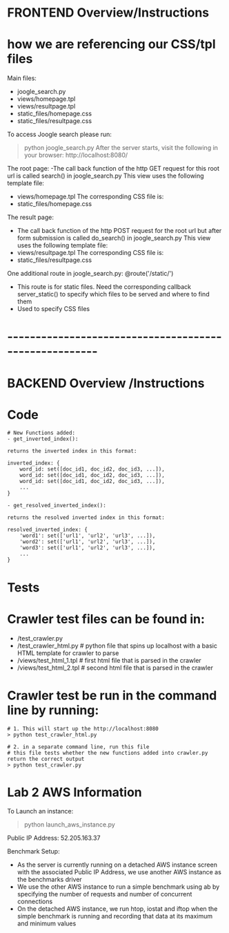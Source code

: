 # FRONTEND Overview/Instructions 
# how we are referencing our CSS/tpl files

Main files:
- joogle_search.py
- views/homepage.tpl
- views/resultpage.tpl
- static_files/homepage.css
- static_files/resultpage.css

To access Joogle search please run:
> python joogle_search.py
After the server starts, visit the following in your browser:
http://localhost:8080/

The root page:
-The call back function of the http GET request for this root url is called search() in joogle_search.py
This view uses the following template file:
- views/homepage.tpl
The corresponding CSS file is:
- static_files/homepage.css

The result page:
- The call back function of the http POST request for the root url but after form submission is called do_search() in joogle_search.py
This view uses the following template file:
- views/resultpage.tpl
The corresponding CSS file is:
- static_files/resultpage.css

One additional route in joogle_search.py:
@route('/static/<filename>')
- This route is for static files. Need the corresponding callback server_static() to specify which files to be served and where to find them
- Used to specify CSS files
# ------------------------------------------------------
# BACKEND Overview /Instructions 

# Code

	# New Functions added:
	- get_inverted_index():

	returns the inverted index in this format:

	inverted_index: {
		word_id: set([doc_id1, doc_id2, doc_id3, ...]),
		word_id: set([doc_id1, doc_id2, doc_id3, ...]),
		word_id: set([doc_id1, doc_id2, doc_id3, ...]),
		...
	}

	- get_resolved_inverted_index():

	returns the resolved inverted index in this format:

	resolved_inverted_index: {
		'word1': set(['url1', 'url2', 'url3', ...]),
		'word2': set(['url1', 'url2', 'url3', ...]),
		'word3': set(['url1', 'url2', 'url3', ...]),
		...
	}

# Tests

# Crawler test files can be found in:
- /test_crawler.py
- /test_crawler_html.py     # python file that spins up localhost with a basic HTML template for crawler to parse
- /views/test_html_1.tpl    # first html file that is parsed in the crawler
- /views/test_html_2.tpl    # second html file that is parsed in the crawler

# Crawler test be run in the command line by running:

	# 1. This will start up the http://localhost:8080
	> python test_crawler_html.py

	# 2. in a separate command line, run this file
	# this file tests whether the new functions added into crawler.py return the correct output
	> python test_crawler.py


# Lab 2 AWS Information

To Launch an instance:
> python launch_aws_instance.py

Public IP Address: 52.205.163.37

Benchmark Setup: 
- As the server is currently running on a detached AWS instance screen with the associated Public IP Address, we use another AWS instance as the benchmarks driver
- We use the other AWS instance to run a simple benchmark using ab by specifying the number of requests and number of concurrent connections
- On the detached AWS instance, we run htop, iostat and iftop when the simple benchmark is running and recording that data at its maximum and minimum values

